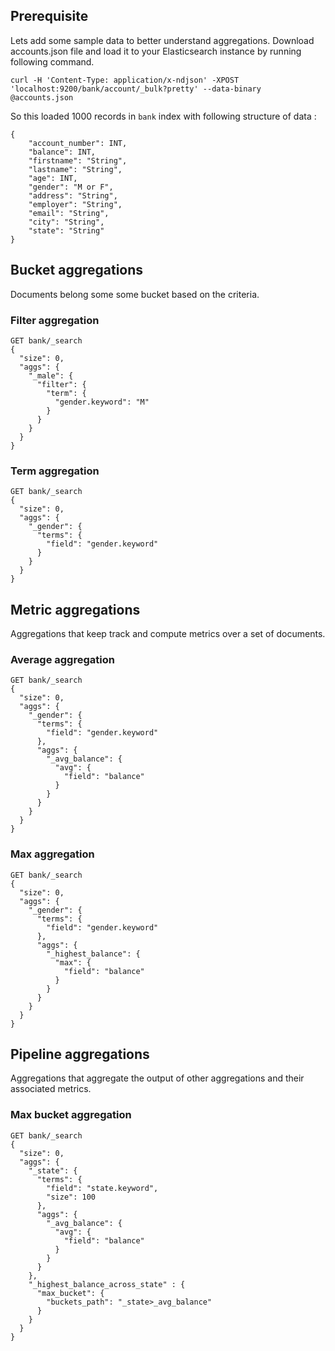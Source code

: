 ## Prerequisite
Lets add some sample data to better understand aggregations. Download
accounts.json file and load it to your Elasticsearch instance by running
following command.
```
curl -H 'Content-Type: application/x-ndjson' -XPOST 'localhost:9200/bank/account/_bulk?pretty' --data-binary @accounts.json
```

So this loaded 1000 records in `bank` index with following structure of
data :
```
{
    "account_number": INT,
    "balance": INT,
    "firstname": "String",
    "lastname": "String",
    "age": INT,
    "gender": "M or F",
    "address": "String",
    "employer": "String",
    "email": "String",
    "city": "String",
    "state": "String"
}
```

## Bucket aggregations
Documents belong some some bucket based on the criteria.

### Filter aggregation
```
GET bank/_search
{
  "size": 0,
  "aggs": {
    "_male": {
      "filter": {
        "term": {
          "gender.keyword": "M"
        }
      }
    }
  }
}
```

### Term aggregation
```
GET bank/_search
{
  "size": 0,
  "aggs": {
    "_gender": {
      "terms": {
        "field": "gender.keyword"
      }
    }
  }
}
```

## Metric aggregations
Aggregations that keep track and compute metrics over a set of documents.

### Average aggregation
```
GET bank/_search
{
  "size": 0,
  "aggs": {
    "_gender": {
      "terms": {
        "field": "gender.keyword"
      },
      "aggs": {
        "_avg_balance": {
          "avg": {
            "field": "balance"
          }
        }
      }
    }
  }
}
```

### Max aggregation
```
GET bank/_search
{
  "size": 0,
  "aggs": {
    "_gender": {
      "terms": {
        "field": "gender.keyword"
      },
      "aggs": {
        "_highest_balance": {
          "max": {
            "field": "balance"
          }
        }
      }
    }
  }
}
```

## Pipeline aggregations
Aggregations that aggregate the output of other aggregations and their associated metrics.

### Max bucket aggregation
```
GET bank/_search
{
  "size": 0,
  "aggs": {
    "_state": {
      "terms": {
        "field": "state.keyword",
        "size": 100
      },
      "aggs": {
        "_avg_balance": {
          "avg": {
            "field": "balance"
          }
        }
      }
    },
    "_highest_balance_across_state" : {
      "max_bucket": {
        "buckets_path": "_state>_avg_balance"
      }
    }
  }
}
```